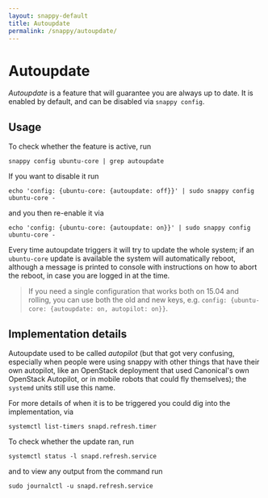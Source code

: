 ```yaml
---
layout: snappy-default
title: Autoupdate
permalink: /snappy/autoupdate/
---
```

# Autoupdate

*Autoupdate* is a feature that will guarantee you are always up to
date. It is enabled by default, and can be disabled via `snappy config`.

## Usage

To check whether the feature is active, run

    snappy config ubuntu-core | grep autoupdate

If you want to disable it run

    echo 'config: {ubuntu-core: {autoupdate: off}}' | sudo snappy config ubuntu-core -

and you then re-enable it via

    echo 'config: {ubuntu-core: {autoupdate: on}}' | sudo snappy config ubuntu-core -

Every time autoupdate triggers it will try to update the whole system;
if an `ubuntu-core` update is available the system will automatically
reboot, although a message is printed to console with instructions on
how to abort the reboot, in case you are logged in at the time.

> If you need a single configuration that works both on 15.04 and rolling, you
> can use both the old and new keys, e.g. `config: {ubuntu-core: {autoupdate:
> on, autopilot: on}}`.

## Implementation details

Autoupdate used to be called *autopilot* (but that got very confusing,
especially when people were using snappy with other things that have
their own autopilot, like an OpenStack deployment that used
Canonical's own OpenStack Autopilot, or in mobile robots that could
fly themselves); the `systemd` units still use this name.

For more details of when it is to be triggered you could dig into the
implementation, via

    systemctl list-timers snapd.refresh.timer

To check whether the update ran, run

    systemctl status -l snapd.refresh.service

and to view any output from the command run

    sudo journalctl -u snapd.refresh.service